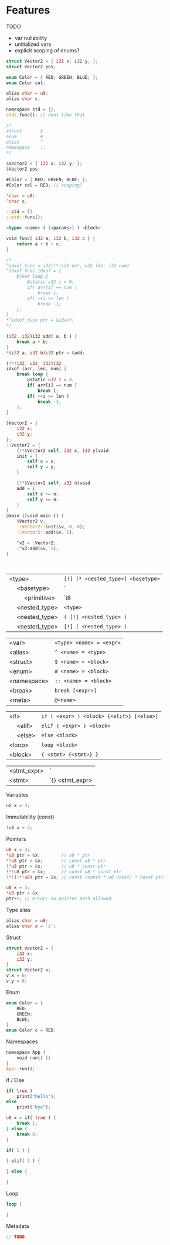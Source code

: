# Features

TODO
- var nullability
- unitialized vars
- explicit scoping of enums?

```rs
struct Vector2 = { i32 x; i32 y; };
struct Vector2 pos;

enum Color = { RED; GREEN; BLUE; };
enum Color col;

alias char = u8;
alias char c;

namespace std = {};
std::func(); // dont like that

/*
struct       $
enum         #
alias        ^
namespace    ::
*/

$Vector2 = { i32 x; i32 y; };
$Vector2 pos;

#Color = { RED; GREEN; BLUE; };
#Color col = RED; // scoping?

^char = u8;
^char c;

::std = {}
::std::func();

```

```rs
<type> <name> ( {<params>} ) <block>

void func( i32 a, i32 b, i32 c ) {
    return a + b + c;
}

/*
^idxof_func = i32(!*!i32 arr, u32 len, i32 num)
^idxof_func idxof = {
    break loop {
        @static u32 i = 0;
        if( arr[i] == num )
            break i;
        if( ++i >= len )
            break -1;
    };
}
*^idxof_func ptr = &idxof;
*/

(i32, i32)i32 add( a, b ) {
    break a + b;
}
*(i32 a, i32 b)i32 ptr = &add;

(!*!i32, u32, i32)i32
idxof (arr, len, num) {
    break loop {
        @static u32 i = 0;
        if( arr[i] == num )
            break i;
        if( ++i >= len )
            break -1;
    };
}

```

```rs
$Vector2 = {
    i32 x;
    i32 y;
};
::Vector2 = {
    (!*$Vector2 self, i32 x, i32 y)void
    init = {
        self.x = x;
        self.y = y;
    }

    (!*$Vector2 self, i32 n)void
    add = {
        self.x += n;
        self.y += n;
    }
}
@main ()void main () {
    $Vector2 v;
    ::Vector2::init(&v, 0, 0);
    ::Vector2::add(&v, 5);

    ^v2 = :Vector2;
    :^v2:add(&v, 5);
}
```

<br>

| | |
|-|-|
\<type>                     | `[!] [* <nested_type>] <basetype>`
&emsp; \<basetype>          | `<primitive> | $ <name> | # <name> | ^ <name>` <!-- $struct, #enum, ^alias -->
&emsp; &emsp; \<primitive>  | `i8 | i16 | i32 | i64 | u8 | u16 | u32 | u64 | f32 | f64 | bool`
&emsp; \<nested_type>       | `<type>` 
&emsp; \<nested_type>       | `( [!] <nested_type> )` 
&emsp; \<nested_type>       | `[!] ( <nested_type> )` 

| | |
|-|-|
\<var>       | `<type> <name> = <expr>`
\<alias>     | `^ <name> = <type>`
\<struct>    | `$ <name> = <block>`
\<enum>      | `# <name> = <block>`
\<namespace> | `:: <name> = <block>`
\<break>     | `break [<expr>]`
\<meta>      | `@<name>`

| | |
|-|-|
\<if>          | `if ( <expr> ) <block> {<elif>} [<else>]`
&emsp; \<elif> | `elif ( <expr> ) <block>`
&emsp; \<else> | `else <block>`
\<loop>        | `loop <block>`
\<block>       | `{ <stmt> {<stmt>} }`

| | |
|-|-|
\<stmt_expr> | `<if> | <loop> | <block>`
\<stmt> | `{<meta>} <stmt_expr> | (<var> | <alias> | <struct> | <enum> | <namespace> | <break>) ;`

Variables

```rs
u8 x = 3;
```

Immutability (const)

```rs
!u8 x = 3;
```

Pointers

```rs
u8 x = 3;
*u8 ptr = &x;        // u8 * ptr
*!u8 ptr = &x;       // const u8 * ptr
!*u8 ptr = &x;       // u8 * const ptr
!*!u8 ptr = &x;      // const u8 * const ptr
!*!(!*!u8) ptr = &x; // const (const * u8 const) * const ptr
```

```rs
u8 x = 3;
*u8 ptr = &x;
ptr++; // error: no pointer math allowed
```

Type alias

```rs
alias char = u8;
alias char x = 'c';
```

Struct

```rs
struct Vector2 = {
    i32 x;
    i32 y;
}
struct Vector2 v;
v.x = 0;
v.y = 0;
```

Enum

```rs
enum Color = {
    RED;
    GREEN;
    BLUE;
}
enum Color c = RED;
```

Namespaces

```rs
namespace App {
    void run() {}
}
App::run();
```

<!--
Use
```rs
namespace App {
    void run() {}
}
if( true ) {
    use App;
    run();
}
```
-->

If / Else

```rs
if( true )
    print("hello");
else
    print("bye");

u8 x = if( true ) {
    break 1;
} else {
    break 0;
}

if( 1 ) {

} elif( 2 ) {

} else {

}
```

Loop

```rs
loop {

}
```

Metadata

```rs
// TODO
```